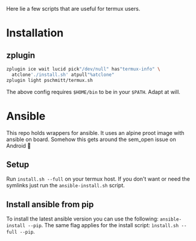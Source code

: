 Here lie a few scripts that are useful for termux users.

# Installation

## zplugin

```bash
zplugin ice wait lucid pick"/dev/null" has"termux-info" \
  atclone'./install.sh' atpull"%atclone"
zplugin light pschmitt/termux.sh
```

The above config requires `$HOME/bin` to be in your `$PATH`. Adapt at will.

# Ansible

This repo holds wrappers for ansible. It uses an alpine proot image with
ansible on board. Somehow this gets around the sem_open issue on Android 🤷

## Setup

Run `install.sh --full` on your termux host.
If you don't want or need the symlinks just run the `ansible-install.sh` script.

## Install ansible from pip

To install the latest ansible version you can use the following: 
`ansible-install --pip`.
The same flag applies for the install script: `ìnstall.sh --full --pip`.
